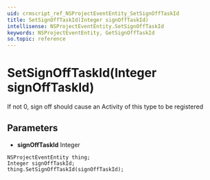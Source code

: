 ```yaml
---
uid: crmscript_ref_NSProjectEventEntity_SetSignOffTaskId
title: SetSignOffTaskId(Integer signOffTaskId)
intellisense: NSProjectEventEntity.SetSignOffTaskId
keywords: NSProjectEventEntity, GetSignOffTaskId
so.topic: reference
---
```


# SetSignOffTaskId(Integer signOffTaskId)

If not 0, sign off should cause an Activity of this type to be registered

## Parameters

* **signOffTaskId** Integer

```crmscript
NSProjectEventEntity thing;
Integer signOffTaskId;
thing.SetSignOffTaskId(signOffTaskId);
```

